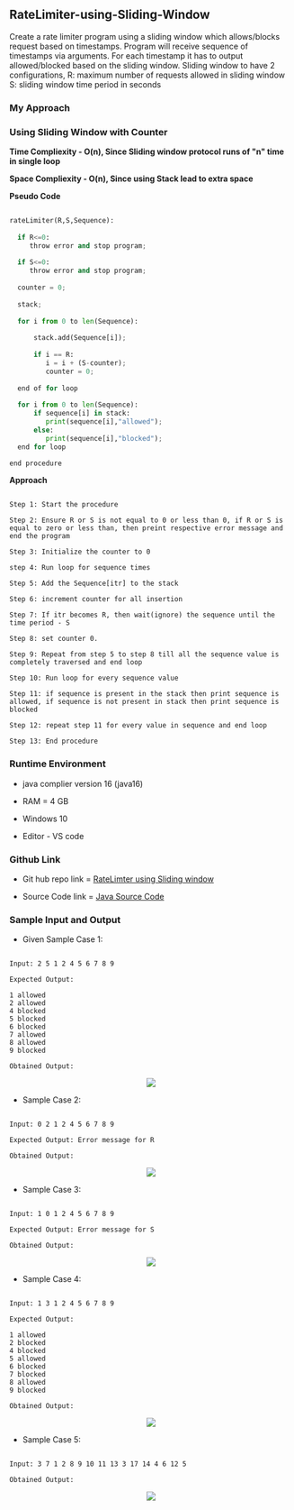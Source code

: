 ## RateLimiter-using-Sliding-Window

Create a rate limiter program using a sliding window which allows/blocks request based on timestamps. Program will receive sequence of timestamps via arguments. For each timestamp it has to output allowed/blocked based on the sliding window. Sliding window to have 2 configurations, R: maximum number of requests allowed in sliding window S: sliding window time period in seconds

### My Approach

### Using Sliding Window with Counter

**Time Compliexity - O(n), Since Sliding window protocol runs of "n" time in single loop**

**Space Compliexity - O(n), Since using Stack lead to extra space**

**Pseudo Code**

```python

rateLimiter(R,S,Sequence):
  
  if R<=0:
     throw error and stop program;
  
  if S<=0:
     throw error and stop program;
  
  counter = 0;
  
  stack;
  
  for i from 0 to len(Sequence):
      
      stack.add(Sequence[i]);
      
      if i == R:
         i = i + (S-counter);
         counter = 0;
         
  end of for loop
  
  for i from 0 to len(Sequence):
      if sequence[i] in stack:
         print(sequence[i],"allowed");
      else:
         print(sequence[i],"blocked");
  end for loop

end procedure

```

**Approach**

```

Step 1: Start the procedure

Step 2: Ensure R or S is not equal to 0 or less than 0, if R or S is equal to zero or less than, then preint respective error message and end the program

Step 3: Initialize the counter to 0

step 4: Run loop for sequence times

Step 5: Add the Sequence[itr] to the stack

Step 6: increment counter for all insertion

Step 7: If itr becomes R, then wait(ignore) the sequence until the time period - S 

Step 8: set counter 0.

Step 9: Repeat from step 5 to step 8 till all the sequence value is completely traversed and end loop

Step 10: Run loop for every sequence value

Step 11: if sequence is present in the stack then print sequence is allowed, if sequence is not present in stack then print sequence is blocked

Step 12: repeat step 11 for every value in sequence and end loop

Step 13: End procedure

```

### Runtime Environment

- java complier version 16 (java16)

- RAM = 4 GB

- Windows 10

- Editor - VS code

### Github Link

- Git hub repo link = [RateLimter using Sliding window](https://github.com/Ajay2521/RateLimiter-using-Sliding-Window)

- Source Code link = [Java Source Code](https://github.com/Ajay2521/RateLimiter-using-Sliding-Window/blob/main/1807004_Ajay_M.java)


### Sample Input and Output

- Given Sample Case 1:

```

Input: 2 5 1 2 4 5 6 7 8 9

Expected Output: 

1 allowed 
2 allowed 
4 blocked
5 blocked
6 blocked
7 allowed
8 allowed
9 blocked

Obtained Output:

```

<p align="center">

<img src="https://user-images.githubusercontent.com/60919132/131948112-cda388b3-4e69-4db3-a430-e022da74fb9b.png" >

</p>


- Sample Case 2:

```

Input: 0 2 1 2 4 5 6 7 8 9

Expected Output: Error message for R

Obtained Output:

```

<p align="center">

<img src="https://user-images.githubusercontent.com/60919132/131948386-d010c23c-fee6-42fe-8ce3-8dcda7cfb170.png" >

</p>

- Sample Case 3:

```

Input: 1 0 1 2 4 5 6 7 8 9

Expected Output: Error message for S

Obtained Output:

```

<p align="center">

<img src="https://user-images.githubusercontent.com/60919132/131948714-a1f895f8-e8ca-4c6f-8fc7-5d0d3015556f.png" >

</p>

- Sample Case 4:

```

Input: 1 3 1 2 4 5 6 7 8 9

Expected Output: 

1 allowed 
2 blocked 
4 blocked
5 allowed
6 blocked
7 blocked
8 allowed
9 blocked

Obtained Output:

```

<p align="center">

<img src="https://user-images.githubusercontent.com/60919132/131948936-40619fcc-e639-451a-b3c5-66b89a3bc383.png" >

</p>


- Sample Case 5:

```

Input: 3 7 1 2 8 9 10 11 13 3 17 14 4 6 12 5

Obtained Output:

```

<p align="center">

<img src="https://user-images.githubusercontent.com/60919132/131949034-75e854db-8d26-4e8d-9d2a-53a4428e48d1.png" >

</p>

